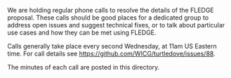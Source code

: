 We are holding regular phone calls to resolve the details of the FLEDGE proposal.  These calls should be good places for a dedicated group to address open issues and suggest technical fixes, or to talk about particular use cases and how they can be met using FLEDGE.

Calls generally take place every second Wednesday, at 11am US Eastern time.  For call details see https://github.com/WICG/turtledove/issues/88.

The minutes of each call are posted in this directory.
